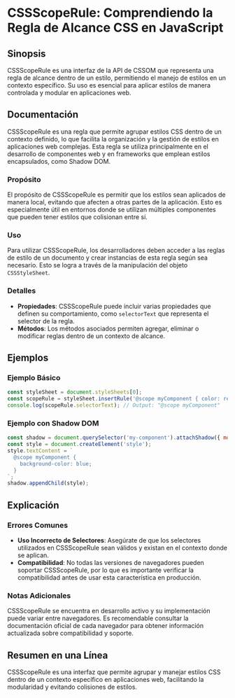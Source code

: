 <!--
Meta Description: # CSSScopeRule: Comprendiendo la Regla de Alcance CSS en JavaScript ## Sinopsis CSSScopeRule es una interfaz de la API de CSSOM que representa una reg...
Meta Keywords: que, cssscoperule, estilos, regla, una
-->

# CSSScopeRule: Comprendiendo la Regla de Alcance CSS en JavaScript

## Sinopsis
CSSScopeRule es una interfaz de la API de CSSOM que representa una regla de alcance dentro de un estilo, permitiendo el manejo de estilos en un contexto específico. Su uso es esencial para aplicar estilos de manera controlada y modular en aplicaciones web.

## Documentación
CSSScopeRule es una regla que permite agrupar estilos CSS dentro de un contexto definido, lo que facilita la organización y la gestión de estilos en aplicaciones web complejas. Esta regla se utiliza principalmente en el desarrollo de componentes web y en frameworks que emplean estilos encapsulados, como Shadow DOM.

### Propósito
El propósito de CSSScopeRule es permitir que los estilos sean aplicados de manera local, evitando que afecten a otras partes de la aplicación. Esto es especialmente útil en entornos donde se utilizan múltiples componentes que pueden tener estilos que colisionan entre sí.

### Uso
Para utilizar CSSScopeRule, los desarrolladores deben acceder a las reglas de estilo de un documento y crear instancias de esta regla según sea necesario. Esto se logra a través de la manipulación del objeto `CSSStyleSheet`.

### Detalles
- **Propiedades**: CSSScopeRule puede incluir varias propiedades que definen su comportamiento, como `selectorText` que representa el selector de la regla.
- **Métodos**: Los métodos asociados permiten agregar, eliminar o modificar reglas dentro de un contexto de alcance.

## Ejemplos
### Ejemplo Básico
```javascript
const styleSheet = document.styleSheets[0];
const scopeRule = styleSheet.insertRule('@scope myComponent { color: red; }', styleSheet.cssRules.length);
console.log(scopeRule.selectorText); // Output: "@scope myComponent"
```

### Ejemplo con Shadow DOM
```javascript
const shadow = document.querySelector('my-component').attachShadow({ mode: 'open' });
const style = document.createElement('style');
style.textContent = `
  @scope myComponent {
    background-color: blue;
  }
`;
shadow.appendChild(style);
```

## Explicación
### Errores Comunes
- **Uso Incorrecto de Selectores**: Asegúrate de que los selectores utilizados en CSSScopeRule sean válidos y existan en el contexto donde se aplican.
- **Compatibilidad**: No todas las versiones de navegadores pueden soportar CSSScopeRule, por lo que es importante verificar la compatibilidad antes de usar esta característica en producción.

### Notas Adicionales
CSSScopeRule se encuentra en desarrollo activo y su implementación puede variar entre navegadores. Es recomendable consultar la documentación oficial de cada navegador para obtener información actualizada sobre compatibilidad y soporte.

## Resumen en una Línea
CSSScopeRule es una interfaz que permite agrupar y manejar estilos CSS dentro de un contexto específico en aplicaciones web, facilitando la modularidad y evitando colisiones de estilos.